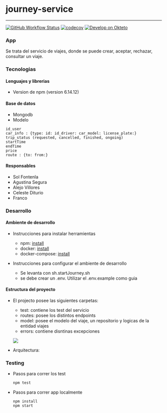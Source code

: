 # journey-service
---
[![GitHub Workflow Status](https://github.com/Fifiuba/journey-service/actions/workflows/node.js.yml/badge.svg?event=push)](https://github.com/Fifiuba/journey-service/commits/develop)
[![codecov](https://codecov.io/gh/Fifiuba/journey-service/branch/develop/graph/badge.svg?token=dJ20t7hz7j)](https://app.codecov.io/gh/Fifiuba/journey-service/tree/develop)
[![Develop on Okteto](https://okteto.com/develop-okteto.svg)](https://journey-service-solfonte.cloud.okteto.net/)


### App
Se trata del servicio de viajes, donde se puede crear, aceptar, rechazar, consultar un viaje.


### Tecnologias

#### Lenguajes y librerias
* Version de npm (version 6.14.12)

#### Base de datos

* Mongodb 
* Modelo

```javascrip 
id_user
car_info : {type: id: id_driver: car_model: license_plate:}
trip_status (requested, cancelled, finished, ongoing)
startTime
endTime
price
route : {to: from:}
```

#### Responsables

* Sol Fontenla 
* Agustina Segura
* Alejo Villores
* Celeste Diturio
* Franco 

### Desarrollo

#### Ambiente de desarrollo

* Instrucciones para instalar herramientas
    * npm: [install](https://docs.npmjs.com/downloading-and-installing-node-js-and-npm)
    * docker: [install](https://docs.docker.com/engine/install/)
    * docker-compose: [install](https://docs.docker.com/compose/install/)

* Instrucciones para configurar el ambiente de desarrollo
    * Se levanta con sh.startJourney.sh
    * se debe crear un .env. Utilizar el .env.example como guia

#### Estructura del proyecto 

* El projecto posee las siguientes carpetas:
    * test: contiene los test del servicio 
    * routes: posee los distintos endpoints
    * model: posee el modelo del viaje, un repositorio y logicas de la entidad viajes
    * errors: contiene disntinas excepciones

    ![](https://www.plantuml.com/plantuml/png/ROz12W8n34NtFKKlq2iC0xeI1F46eOrGo3IG9iWWtjr1SR2jNVx_UB-PguAeBUHS9AZLdzYauEhTmps_sKLon0DGD09b-QsEUHEKlkraLpP5QPHdJa1Prq_MSY7nlOHfcFrBxQQ-dlPJl7UToWV2csx8-FqH7IUQxFrcBCaMUW40)

* Arquitectura: 

### Testing 

* Pasos para correr los test
    ```bash
    npm test 
    ```

* Pasos para correr app localmente 
    ```
    npm install
    npm start
    ``` 
